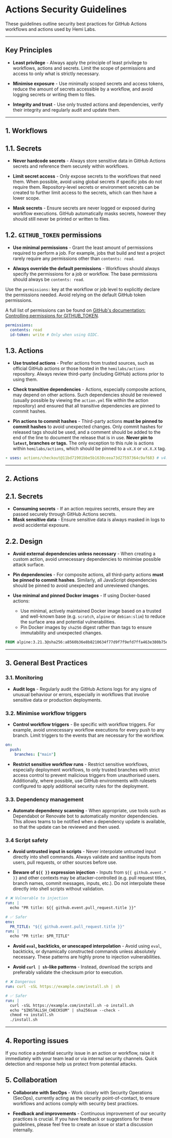 # Actions Security Guidelines

These guidelines outline security best practices for GitHub Actions workflows and actions used by Hemi Labs.

---

## Key Principles

- **Least privilege** - Always apply the principle of least privilege to workflows, actions and secrets. Limit the scope
  of permissions and access to only what is strictly necessary.

- **Minimise exposure** - Use minimally scoped secrets and access tokens, reduce the amount of secrets accessible by a
  workflow, and avoid logging secrets or writing them to files.

- **Integrity and trust** - Use only trusted actions and dependencies, verify their integrity and regularly audit and
  update them.

---

## 1. Workflows

## 1.1. Secrets

- **Never hardcode secrets** - Always store sensitive data in GitHub Actions secrets and reference them securely within
  workflows.

- **Limit secret access** - Only expose secrets to the workflows that need them. When possible, avoid using global
  secrets if specific jobs do not require them. Repository-level secrets or environment secrets can be created to
  further limit access to the secrets, which can then have a lower scope.

- **Mask secrets** - Ensure secrets are never logged or exposed during workflow executions. GitHub automatically masks
  secrets, however they should still never be printed or written to files.

## 1.2. `GITHUB_TOKEN` permissions

- **Use minimal permissions** - Grant the least amount of permissions required to perform a job. For example, jobs that
  build and test a project rarely require any permissions other than `contents: read`.

- **Always override the default permissions** - Workflows should always specify the permissions for a job or workflow.
  The base permissions should always be `contents: read`.

Use the `permissions:` key at the workflow or job level to explicitly declare the permissions needed. Avoid relying on
the default GitHub token permissions.

A full list of permissions can be found
on [GitHub's documentation: Controlling permissions for GITHUB_TOKEN](https://docs.github.com/en/actions/writing-workflows/choosing-what-your-workflow-does/controlling-permissions-for-github_token).

```yaml
permissions:
  contents: read
  id-token: write # Only when using OIDC.
```

## 1.3. Actions

- **Use trusted actions** - Prefer actions from trusted sources, such as official GitHub actions or those hosted in the
  `hemilabs/actions` repository. Always review third-party (including GitHub) actions prior to using them.

- **Check transitive dependencies** - Actions, especially composite actions, may depend on other actions. Such
  dependencies should be reviewed (usually possible by viewing the `action.yml` file within the action repository) and
  ensured that all transitive dependencies are pinned to commit hashes.

- **Pin actions to commit hashes** - Third-party actions **must be pinned to commit hashes** to avoid unexpected
  changes. Only commit hashes for released tags should be used, and a comment should be added to the end of the line to
  document the release that is in use. **Never pin to `latest`, branches or tags.** The only exception to this rule is
  actions within `hemilabs/actions`, which should be pinned to a `vX.X` or `vX.X.X` tag.

```yaml
- uses: actions/checkout@11bd71901bbe5b1630ceea73d27597364c9af683 # v4.2.2
```

---

## 2. Actions

## 2.1. Secrets

- **Consuming secrets** - If an action requires secrets, ensure they are passed securely through GitHub Actions secrets.
- **Mask sensitive data** - Ensure sensitive data is always masked in logs to avoid accidental exposure.

## 2.2. Design

- **Avoid external dependencies unless necessary** - When creating a custom action, avoid unnecessary dependencies to
  minimise possible attack surface.

- **Pin dependencies** - For composite actions, all third-party actions **must be pinned to commit hashes**. Similarly,
  all JavaScript dependencies should be pinned to avoid unexpected and unreviewed changes.

- **Use minimal and pinned Docker images** - If using Docker-based actions:
  - Use minimal, actively maintained Docker image based on a trusted and well-known base (e.g. `scratch`, `alpine` or
    `debian:slim`) to reduce the surface area and potential vulnerabilities.
  - Pin Docker images by `sha256` digest rather than tags to ensure immutability and unexpected changes.

```Dockerfile
FROM alpine:3.21.3@sha256:a8560b36e8b8210634f77d9f7f9efd7ffa463e380b75e2e74aff4511df3ef88c
```

---

## 3. General Best Practices

### 3.1. Monitoring

- **Audit logs** - Regularly audit the GitHub Actions logs for any signs of unusual behaviour or errors, especially in
  workflows that involve sensitive data or production deployments.

### 3.2. Minimise workflow triggers

- **Control workflow triggers** - Be specific with workflow triggers. For example, avoid unnecessary workflow executions
  for every push to any branch. Limit triggers to the events that are necessary for the workflow.

```yaml
on:
  push:
    branches: ["main"]
```

- **Restrict sensitive workflow runs** - Restrict sensitive workflows, especially deployment workflows, to only trusted
  branches with strict access control to prevent malicious triggers from unauthorised users. Additionally, where
  possible, use GitHub environments with rulesets configured to apply additional security rules for the deployment.

### 3.3. Dependency management

- **Automate dependency scanning** - When appropriate, use tools such as Dependabot or Renovate bot to automatically
  monitor dependencies. This allows teams to be notified when a dependency update is available, so that the update can
  be reviewed and then used.

### 3.4 Script safety

- **Avoid untrusted input in scripts** - Never interpolate untrusted input directly into shell commands. Always validate
  and sanitise inputs from users, pull requests, or other sources before use.

- **Beware of `${{ }}` expression injection** - Inputs from `${{ github.event.* }}` and other contexts may be
  attacker-controlled (e.g. pull request titles, branch names, commit messages, inputs, etc.). Do not interpolate these
  directly into shell scripts without validation.

```yaml
# ❌ Vulnerable to injection
run: |
  echo "PR title: ${{ github.event.pull_request.title }}"

# ✅ Safer
env:
  PR_TITLE: "${{ github.event.pull_request.title }}"
run: |
  echo "PR title: $PR_TITLE"
```

- **Avoid `eval`, backticks, or unescaped interpolation** - Avoid using `eval`, backticks, or dynamically constructed
  commands unless absolutely necessary. These patterns are highly prone to injection vulnerabilities.

- **Avoid `curl | sh`-like patterns** - Instead, download the scripts and preferably validate the checksum prior to
  execution.

```yaml
# ❌ Dangerous
run: curl -sSL https://example.com/install.sh | sh

# ✅ Safer
run: |
  curl -sSL https://example.com/install.sh -o install.sh
  echo "$INSTALLSH_CHECKSUM" | sha256sum --check -
  chmod +x install.sh
  ./install.sh
```

---

## 4. Reporting issues

If you notice a potential security issue in an action or workflow, raise it immediately with your team lead or via
internal security channels. Quick detection and response help us protect from potential attacks.

## 5. Collaboration

- **Collaborate with SecOps** - Work closely with Security Operations (SecOps), currently acting as the security
  point-of-contact, to ensure workflows and actions comply with security best practices.

- **Feedback and improvements** - Continuous improvement of our security practices is crucial. If you have feedback or
  suggestions for these guidelines, please feel free to create an issue or start a discussion internally.
